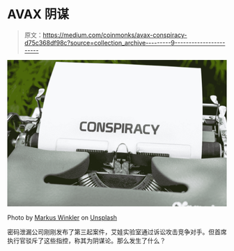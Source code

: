 # AVAX 阴谋

> 原文：<https://medium.com/coinmonks/avax-conspiracy-d75c368df98c?source=collection_archive---------9----------------------->

![](img/2536eaca1ed5a64bab0c6fd9bbed56a9.png)

Photo by [Markus Winkler](https://unsplash.com/@markuswinkler?utm_source=medium&utm_medium=referral) on [Unsplash](https://unsplash.com?utm_source=medium&utm_medium=referral)

密码泄漏公司刚刚发布了第三起案件，艾娃实验室通过诉讼攻击竞争对手。但首席执行官驳斥了这些指控，称其为阴谋论。那么发生了什么？